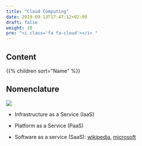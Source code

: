 ```yaml
---
title: "Cloud Computing"
date: 2019-09-13T17:47:12+02:00
draft: false
weight: 20
pre: "<i class='fa fa-cloud'></i> "
---
```


## Content

{{% children sort="Name" %}}

## Nomenclature

<img src="https://azurecomcdn.azureedge.net/cvt-6e72d7a94a85fca84be7e59563d6877a962e3a6a7af90f56eb9dd4e53b5cf05f/images/page/overview/what-is-saas/what-is-saas.png">

- Infrastructure as a Service (IaaS)

- Platform as a Service (PaaS)

- Software as a service (SaaS): [wikipedia](https://en.m.wikipedia.org/wiki/Software_as_a_service), [microsoft](https://azure.microsoft.com/en-us/overview/what-is-saas/)
